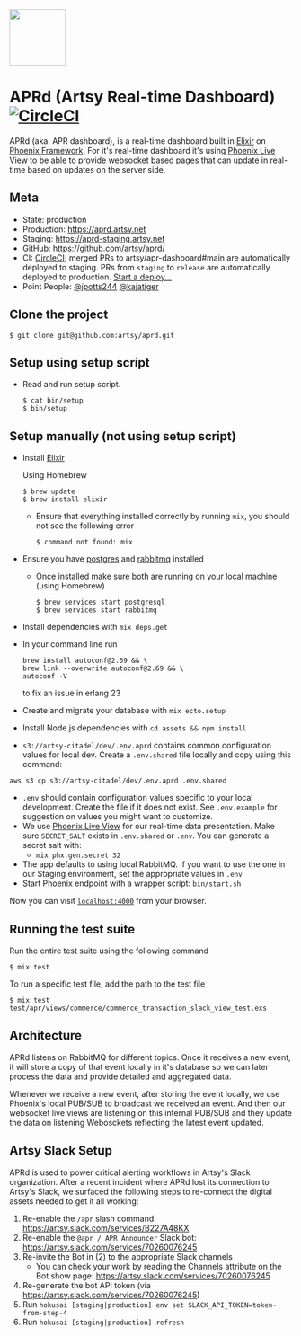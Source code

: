 <img src="/assets/static/images/APR.png" width="100px" />

# APRd (Artsy Real-time Dashboard) [![CircleCI](https://circleci.com/gh/artsy/aprd.svg?style=svg)](https://circleci.com/gh/artsy/aprd)

APRd (aka. APR dashboard), is a real-time dashboard built in [Elixir](https://elixir-lang.org/) on [Phoenix Framework](https://phoenixframework.org/). For it's real-time dashboard it's using [Phoenix Live View](https://github.com/phoenixframework/phoenix_live_view) to be able to provide websocket based pages that can update in real-time based on updates on the server side.

## Meta

- State: production
- Production: https://aprd.artsy.net
- Staging: https://aprd-staging.artsy.net
- GitHub: https://github.com/artsy/aprd/
- CI: [CircleCI](https://circleci.com/gh/artsy/apr-dashboard); merged PRs to artsy/apr-dashboard#main are automatically deployed to staging. PRs from `staging` to `release` are automatically deployed to production. [Start a deploy...](https://github.com/artsy/apr-dashboard/compare/release...staging?expand=1)
- Point People: [@jpotts244](https://github.com/jpotts244) [@kajatiger](https://github.com/kajatiger)

## Clone the project
```
$ git clone git@github.com:artsy/aprd.git
```

## Setup using setup script

- Read and run setup script.
  ```
  $ cat bin/setup
  $ bin/setup
  ```

## Setup manually (not using setup script)

- Install [Elixir](https://elixir-lang.org/install.html)

  Using Homebrew
  ```
  $ brew update
  $ brew install elixir
  ```
  - Ensure that everything installed correctly by running `mix`, you should not see the following error
    ```
    $ command not found: mix
    ```

- Ensure you have [postgres](https://www.postgresql.org/download/) and [rabbitmq](https://www.rabbitmq.com/download.html) installed
  - Once installed make sure both are running on your local machine (using Homebrew)
    ```
    $ brew services start postgresql
    $ brew services start rabbitmq
    ```
- Install dependencies with `mix deps.get`
- In your command line run
  ```
  brew install autoconf@2.69 && \
  brew link --overwrite autoconf@2.69 && \
  autoconf -V
  ```
  to fix an issue in erlang 23
- Create and migrate your database with `mix ecto.setup`
- Install Node.js dependencies with `cd assets && npm install`
- `s3://artsy-citadel/dev/.env.aprd` contains common configuration values for local dev. Create a `.env.shared` file locally and copy using this command:
```
aws s3 cp s3://artsy-citadel/dev/.env.aprd .env.shared
```
- `.env` should contain configuration values specific to your local development. Create the file if it does not exist. See `.env.example` for suggestion on values you might want to customize.
- We use [Phoenix Live View](https://github.com/phoenixframework/phoenix_live_view) for our real-time data presentation. Make sure `SECRET_SALT` exists in `.env.shared` or `.env`. You can generate a secret salt with:
  - `mix phx.gen.secret 32`
- The app defaults to using local RabbitMQ. If you want to use the one in our Staging environment, set the appropriate values in `.env`
- Start Phoenix endpoint with a wrapper script: `bin/start.sh`

Now you can visit [`localhost:4000`](http://localhost:4000) from your browser.

## Running the test suite

Run the entire test suite using the following command
```
$ mix test
```

To run a specific test file, add the path to the test file
```
$ mix test test/apr/views/commerce/commerce_transaction_slack_view_test.exs
```

## Architecture

APRd listens on RabbitMQ for different topics. Once it receives a new event, it will store a copy of that event locally in it's database so we can later process the data and provide detailed and aggregated data.

Whenever we receive a new event, after storing the event locally, we use Phoenix's local PUB/SUB to broadcast we received an event. And then our websocket live views are listening on this internal PUB/SUB and they update the data on listening Webosckets reflecting the latest event updated.

## Artsy Slack Setup

APRd is used to power critical alerting workflows in Artsy's Slack organization. After a recent incident where APRd lost its connection to Artsy's Slack, we surfaced the following steps to re-connect the digital assets needed to get it all working:

1. Re-enable the `/apr` slash command: https://artsy.slack.com/services/B227A48KX
1. Re-enable the `@apr / APR Announcer` Slack bot: https://artsy.slack.com/services/70260076245
1. Re-invite the Bot in (2) to the appropriate Slack channels
    - You can check your work by reading the Channels attribute on the Bot show page: https://artsy.slack.com/services/70260076245
1. Re-generate the bot API token (via https://artsy.slack.com/services/70260076245)
1. Run `hokusai [staging|production] env set SLACK_API_TOKEN=token-from-step-4`
1. Run `hokusai [staging|production] refresh`
